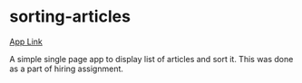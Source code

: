# sorting-articles
[App Link](https://tanmayidev.github.io/sorting-articles/)

A simple single page app to display list of articles and sort it. This was done as a part of hiring assignment.
